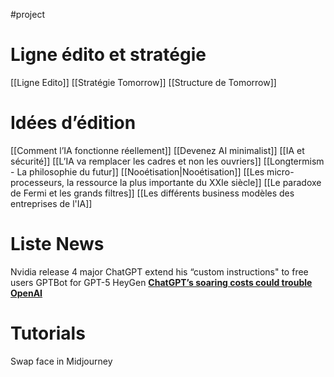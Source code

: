 #project

# Ligne édito et stratégie

[[Ligne Edito]]
[[Stratégie Tomorrow]]
[[Structure de Tomorrow]]

# Idées d’édition

[[Comment l’IA fonctionne réellement]]
[[Devenez AI minimalist]]
[[IA et sécurité]]
[[L’IA va remplacer les cadres et non les ouvriers]]
[[Longtermism - La philosophie du futur]]
[[Nooétisation|Nooétisation]]
[[Les micro-processeurs, la ressource la plus importante du XXIe siècle]]
[[Le paradoxe de Fermi et les grands filtres]]
[[Les différents business modèles des entreprises de l'IA]]

# Liste News

Nvidia release 4 major
ChatGPT extend his “custom instructions" to free users
GPTBot for GPT-5
HeyGen
[**ChatGPT’s soaring costs could trouble OpenAI**](https://link.mail.beehiiv.com/ss/c/uhKPMPiCwWcVSfvvltAJ97EMa7cQCrB69AooBHRHBvhCfX1zwkS3i-fbIF-8VwYtcpxArVxyTVAQfR7A22oycmM0-TOQL2FsChs_1fLu9EHj2bRoPQmPXzeio0X6H5_bFS41SWIHIp3yj_yLZ5JqsVepqEfzShpQeaKf3Uv5QqdnUM28QT1jtvl1R5PPkLgn1VgVKoq2UTT7dAaPVZECmCJTmXjdtXE-E_xnkD7cjd8/3yq/rtKZZIaPRc6WMpoa1HvJjw/h6/Ho6LXSJCRjaqhgwC7C6A0-C1jbQvJxzE_0f4NZ_o9f4)

# Tutorials

Swap face in Midjourney
